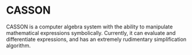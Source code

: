 # CASSON
CASSON is a computer algebra system with the ability to manipulate mathematical expressions symbolically. Currently, it can evaluate and differentiate expressions, and has an extremely rudimentary simplification algorithm. 
